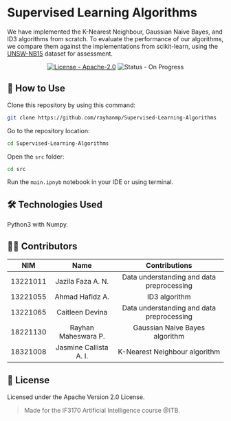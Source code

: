 # Supervised Learning Algorithms

We have implemented the K-Nearest Neighbour, Gaussian Naive Bayes, and ID3 algorithms from scratch. To evaluate the performance of our algorithms, we compare them against the implementations from scikit-learn, using the [UNSW-NB15](https://research.unsw.edu.au/projects/unsw-nb15-dataset) dataset for assessment.

<p align="center">
  <a href ="https://www.apache.org/licenses/LICENSE-2.0"><img src="https://img.shields.io/github/license/rayhanmp/Supervised-Learning-Algorithms" alt="License - Apache-2.0"></a>
  <img src="https://img.shields.io/badge/status-on_progress-orange" alt="Status - On Progress"></a>
</p>


## 💭 How to Use
Clone this repository by using this command:

```bash
git clone https://github.com/rayhanmp/Supervised-Learning-Algorithms
```

Go to the repository location:
```bash
cd Supervised-Learning-Algorithms
```
Open the `src` folder:
```bash
cd src
```
Run the `main.ipnyb` notebook in your IDE or using terminal.

## 🛠 Technologies Used
Python3 with Numpy.

## 👨‍💻 Contributors
| NIM | Name | Contributions |
|:---:|:----:|:----:|
|13221011| Jazila Faza A. N. | Data understanding and data preprocessing |
|13221055| Ahmad Hafidz A. | ID3 algorithm |
|13221065| Caitleen Devina | Data understanding and data preprocessing |
|18221130| Rayhan Maheswara P. | Gaussian Naive Bayes algorithm |
|18321008| Jasmine Callista A. I. | K-Nearest Neighbour algorithm |

## 📃 License
<a name="license"></a>
Licensed under the Apache Version 2.0 License.

> Made for the IF3170 Artificial Intelligence course @ITB.

